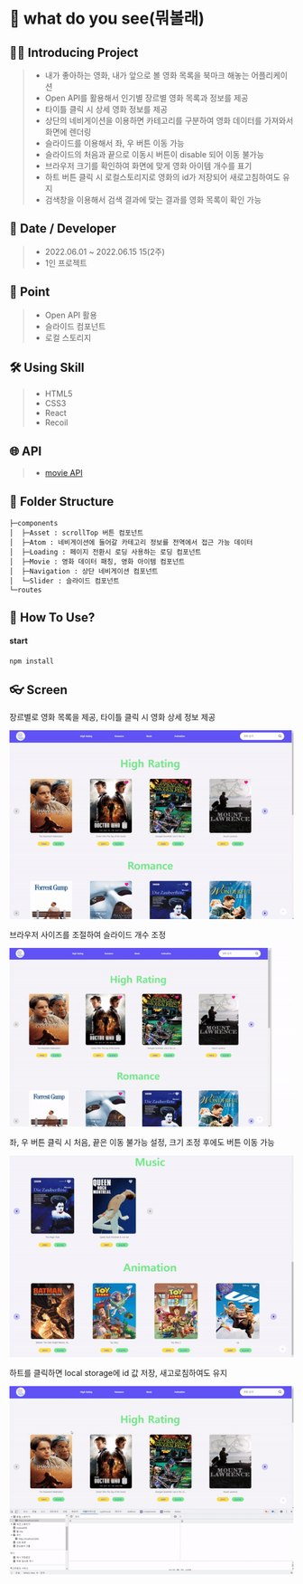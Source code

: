 # 📡 what do you see(뭐볼래)

## 💁‍♂️ Introducing Project

> -   내가 좋아하는 영화, 내가 앞으로 볼 영화 목록을 북마크 해놓는 어플리케이션
> -   Open API를 활용해서 인기별 장르별 영화 목록과 정보를 제공
> -   타이틀 클릭 시 상세 영화 정보를 제공
> -   상단의 네비게이션을 이용하면 카테고리를 구분하여 영화 데이터를 가져와서 화면에 렌더링
> -   슬라이드를 이용해서 좌, 우 버튼 이동 가능
> -   슬라이드의 처음과 끝으로 이동시 버튼이 disable 되어 이동 불가능
> -   브라우저 크기를 확인하여 화면에 맞게 영화 아이템 개수를 표기
> -   하트 버튼 클릭 시 로컬스토리지로 영화의 id가 저장되어 새로고침하여도 유지
> -   검색창을 이용해서 검색 결과에 맞는 결과를 영화 목록이 확인 가능

## 📅 Date / Developer

> -   2022.06.01 ~ 2022.06.15 15(2주)
> -   1인 프로젝트

## 📌 Point

> -   Open API 활용
> -   슬라이드 컴포넌트
> -   로컬 스토리지

## 🛠 Using Skill

> -   HTML5
> -   CSS3
> -   React
> -   Recoil

## 🌐 API

> -   [movie API](https://yts.mx)

## 📁 Folder Structure

```
├─components
│  ├─Asset : scrollTop 버튼 컴포넌트
│  ├─Atom : 네비게이션에 들어갈 카테고리 정보를 전역에서 접근 가능 데이터
│  ├─Loading : 페이지 전환시 로딩 사용하는 로딩 컴포넌트
│  ├─Movie : 영화 데이터 패칭, 영화 아이템 컴포넌트
│  ├─Navigation : 상단 네비게이션 컴포넌트
│  └─Slider : 슬라이드 컴포넌트
└─routes

```

## 🔧 How To Use?

#### start

```
npm install
```

## 👓 Screen

<p>장르별로 영화 목록을 제공, 타이틀 클릭 시 영화 상세 정보 제공</p>
<center>
  <img
    src="./readme_assets/default.gif"
  />
</center>

<p>브라우저 사이즈를 조절하여 슬라이드 개수 조정</p>
<center>
  <img
    src="./readme_assets/slide01.gif"
  />
</center>

<p>좌, 우 버튼 클릭 시 처음, 끝은 이동 불가능 설정, 크기 조정 후에도 버튼 이동 가능</p>
<center>
  <img
    src="./readme_assets/slide02.gif"
  />
</center>

<p>하트를 클릭하면 local storage에 id 값 저장, 새고로침하여도 유지</p>
<center>
  <img
    src="./readme_assets/local-storage.gif"
  />
</center>
